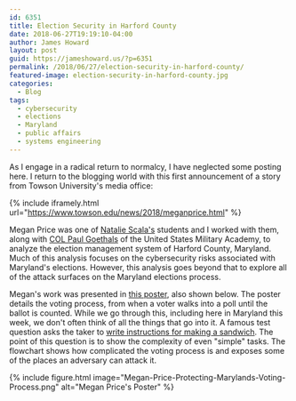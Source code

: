 ```yaml
---
id: 6351
title: Election Security in Harford County
date: 2018-06-27T19:19:10-04:00
author: James Howard
layout: post
guid: https://jameshoward.us/?p=6351
permalink: /2018/06/27/election-security-in-harford-county/
featured-image: election-security-in-harford-county.jpg
categories:
  - Blog
tags:
  - cybersecurity
  - elections
  - Maryland
  - public affairs
  - systems engineering
---
```

As I engage in a radical return to normalcy, I have neglected some
posting here.  I return to the blogging world with this first
announcement of a story from Towson University's media office:

{% include iframely.html url="https://www.towson.edu/news/2018/meganprice.html" %}

Megan Price was one of [Natalie Scala's](https://www.drnataliescala.com/)
students and I worked with them, along with [COL Paul
Goethals](https://www.usma.edu/math/_layouts/wpFacultyBios/DisplayBio.aspx?ID=b65ee913-e572-4d32-9474-9bf372c143ae&List=1ebd54dc-d44d-4834-8add-2da90afb21f5)
of the United States Military Academy, to analyze the election
management system of Harford County, Maryland.  Much of this analysis
focuses on the cybersecurity risks associated with Maryland's
elections.  However, this analysis goes beyond that to explore all
of the attack surfaces on the Maryland elections process.

Megan's work was presented in [this
poster](/assets/docs/Megan-Price-Protecting-Marylands-Voting-Process.pdf),
also shown below.  The poster details the voting process, from when
a voter walks into a poll until the ballot is counted.  While we
go through this, including here in Maryland this week, we don't
often think of all the things that go into it.  A famous test
question asks the taker to [write instructions for making a
sandwich](https://www.google.com/search?q=write+instructions+for+making+a+sandwich).
The point of this question is to show the complexity of even "simple"
tasks.  The flowchart shows how complicated the voting process is
and exposes some of the places an adversary can attack it.

{% include figure.html image="Megan-Price-Protecting-Marylands-Voting-Process.png" alt="Megan Price's Poster" %}

